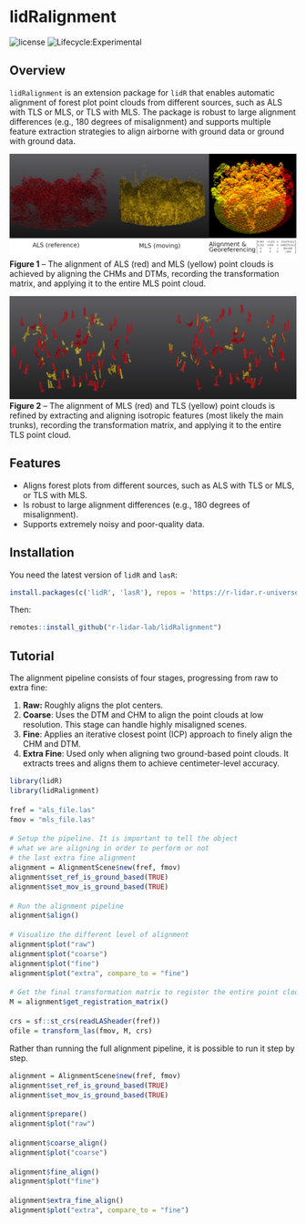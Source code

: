 # lidRalignment

![license](https://img.shields.io/badge/Licence-GPL--3-blue.svg)
![Lifecycle:Experimental](https://img.shields.io/badge/Lifecycle-Maturing-997722)

## Overview

`lidRalignment` is an extension package for `lidR` that enables automatic alignment of forest plot point clouds from different sources, such as ALS with TLS or MLS, or TLS with MLS. The package is robust to large alignment differences (e.g., 180 degrees of misalignment) and supports multiple feature extraction strategies to align airborne with ground data or ground with ground data.

![](./man/figures/alignement1.jpg)
**Figure 1** – The alignment of ALS (red) and MLS (yellow) point clouds is achieved by aligning the CHMs and DTMs, recording the transformation matrix, and applying it to the entire MLS point cloud.

![](./man/figures/alignement2.jpg)
**Figure 2** – The alignment of MLS (red) and TLS (yellow) point clouds is refined by extracting and aligning isotropic features (most likely the main trunks), recording the transformation matrix, and applying it to the entire TLS point cloud.

## Features

- Aligns forest plots from different sources, such as ALS with TLS or MLS, or TLS with MLS.
- Is robust to large alignment differences (e.g., 180 degrees of misalignment).
- Supports extremely noisy and poor-quality data.

## Installation

You need the latest version of `lidR` and `lasR`:  

```r
install.packages(c('lidR', 'lasR'), repos = 'https://r-lidar.r-universe.dev')
```

Then:

```r
remotes::install_github("r-lidar-lab/lidRalignment")
```

## Tutorial

The alignment pipeline consists of four stages, progressing from raw to extra fine:

1. **Raw:** Roughly aligns the plot centers.
2. **Coarse**: Uses the DTM and CHM to align the point clouds at low resolution. This stage can handle highly misaligned scenes.
3. **Fine**: Applies an iterative closest point (ICP) approach to finely align the CHM and DTM.
4. **Extra Fine**: Used only when aligning two ground-based point clouds. It extracts trees and aligns them to achieve centimeter-level accuracy.

```r
library(lidR)
library(lidRalignment)

fref = "als_file.las"
fmov = "mls_file.las"

# Setup the pipeline. It is important to tell the object
# what we are aligning in order to perform or not
# the last extra fine alignment
alignment = AlignmentScene$new(fref, fmov)
alignment$set_ref_is_ground_based(TRUE)
alignment$set_mov_is_ground_based(TRUE)

# Run the alignment pipeline
alignment$align()

# Visualize the different level of alignment
alignment$plot("raw")
alignment$plot("coarse")
alignment$plot("fine")
alignment$plot("extra", compare_to = "fine")

# Get the final transformation matrix to register the entire point cloud.
M = alignment$get_registration_matrix()

crs = sf::st_crs(readLASheader(fref))
ofile = transform_las(fmov, M, crs)
```

Rather than running the full alignment pipeline, it is possible to run it step by step.

```r
alignment = AlignmentScene$new(fref, fmov)
alignment$set_ref_is_ground_based(TRUE)
alignment$set_mov_is_ground_based(TRUE)

alignment$prepare()
alignment$plot("raw")

alignment$coarse_align()
alignment$plot("coarse")

alignment$fine_align()
alignment$plot("fine")

alignment$extra_fine_align()
alignment$plot("extra", compare_to = "fine")
```